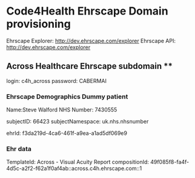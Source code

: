 # Code4Health Ehrscape Domain provisioning

Ehrscape Explorer: http://dev.ehrscape.com/explorer
Ehrscape API: http://dev.ehrscape.com/explorer

## Across Healthcare Ehrscape subdomain **

login: c4h_across
password: CABERMAI

### Ehrscape Demographics Dummy patient

Name:Steve Walford
NHS Number: 7430555  

subjectID:  66423
subjectNamespace: uk.nhs.nhsnumber

ehrId:  f3da219d-4ca6-461f-a9ea-a1ad5df069e9

### Ehr data

TemplateId: Across - Visual Acuity Report
compositionId: 49f085f8-fa4f-4d5c-a2f2-f62a1f0af4ab::across.c4h.ehrscape.com::1

